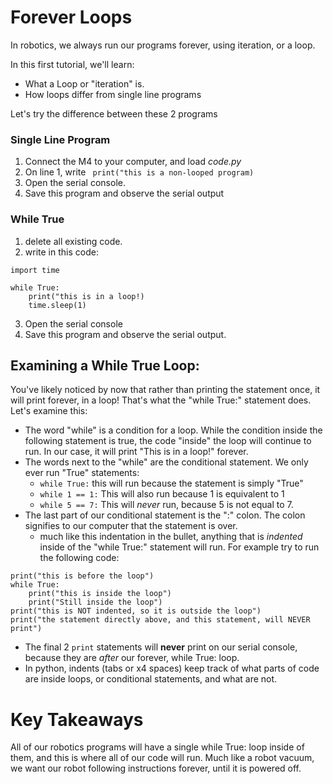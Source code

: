 # Forever Loops
In robotics, we always run our programs forever, using iteration, or a loop. 

In this first tutorial, we'll learn:
* What a Loop or "iteration" is. 
* How loops differ from single line programs

Let's try the difference between these 2 programs

### Single Line Program
1. Connect the M4 to your computer, and load *code.py*
2. On line 1, write
` print("this is a non-looped program)`
3. Open the serial console. 
4. Save this program and observe the serial output

### While True
1. delete all existing code. 
2. write in this code:
``` 
import time

while True:
    print("this is in a loop!)
    time.sleep(1)
```
3. Open the serial console
4. Save this program and observe the serial output. 

## Examining a While True Loop:
You've likely noticed by now that rather than printing the statement once, it will print forever, in a loop! That's what the "while True:" statement does. Let's examine this:

* The word "while" is a condition for a loop. While the condition inside the following statement is true, the code "inside" the loop will continue to run. In our case, it will print "This is in a loop!" forever. 
* The words next to the "while" are the conditional statement. We only ever run "True" statements:
     * `while True:` this will run because the statement is simply "True"
     * `while 1 == 1:` This will also run because 1 is equivalent to 1
     * `while 5 == 7:` This will *never* run, because 5 is not equal to 7. 
* The last part of our conditional statement is the ":" colon. The colon signifies to our computer that the statement is over. 
    * much like this indentation in the bullet, anything that is *indented* inside of the "while True:" statement will run. For example try to run the following code:
``` 
print("this is before the loop")
while True:
    print("this is inside the loop")
    print("Still inside the loop")
print("this is NOT indented, so it is outside the loop")
print("the statement directly above, and this statement, will NEVER print")
```
* The final 2 `print` statements will **never** print on our serial console, because they are *after* our forever, while True: loop. 
* In python, indents (tabs or x4 spaces) keep track of what parts of code are inside loops, or conditional statements, and what are not. 

# Key Takeaways
All of our robotics programs will have a single while True: loop inside of them, and this is where all of our code will run. Much like a robot vacuum, we want our robot following instructions forever, until it is powered off. 